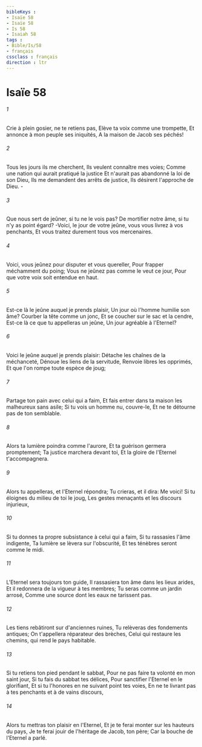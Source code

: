 ```yaml
---
bibleKeys : 
- Isaïe 58
- Isaïe 58
- Is 58
- Isaiah 58
tags : 
- Bible/Is/58
- français
cssclass : français
direction : ltr
---
```


# Isaïe 58

###### 1
Crie à plein gosier, ne te retiens pas, Elève ta voix comme une trompette, Et annonce à mon peuple ses iniquités, A la maison de Jacob ses péchés!
###### 2
Tous les jours ils me cherchent, Ils veulent connaître mes voies; Comme une nation qui aurait pratiqué la justice Et n'aurait pas abandonné la loi de son Dieu, Ils me demandent des arrêts de justice, Ils désirent l'approche de Dieu. -
###### 3
Que nous sert de jeûner, si tu ne le vois pas? De mortifier notre âme, si tu n'y as point égard? -Voici, le jour de votre jeûne, vous vous livrez à vos penchants, Et vous traitez durement tous vos mercenaires.
###### 4
Voici, vous jeûnez pour disputer et vous quereller, Pour frapper méchamment du poing; Vous ne jeûnez pas comme le veut ce jour, Pour que votre voix soit entendue en haut.
###### 5
Est-ce là le jeûne auquel je prends plaisir, Un jour où l'homme humilie son âme? Courber la tête comme un jonc, Et se coucher sur le sac et la cendre, Est-ce là ce que tu appelleras un jeûne, Un jour agréable à l'Eternel?
###### 6
Voici le jeûne auquel je prends plaisir: Détache les chaînes de la méchanceté, Dénoue les liens de la servitude, Renvoie libres les opprimés, Et que l'on rompe toute espèce de joug;
###### 7
Partage ton pain avec celui qui a faim, Et fais entrer dans ta maison les malheureux sans asile; Si tu vois un homme nu, couvre-le, Et ne te détourne pas de ton semblable.
###### 8
Alors ta lumière poindra comme l'aurore, Et ta guérison germera promptement; Ta justice marchera devant toi, Et la gloire de l'Eternel t'accompagnera.
###### 9
Alors tu appelleras, et l'Eternel répondra; Tu crieras, et il dira: Me voici! Si tu éloignes du milieu de toi le joug, Les gestes menaçants et les discours injurieux,
###### 10
Si tu donnes ta propre subsistance à celui qui a faim, Si tu rassasies l'âme indigente, Ta lumière se lèvera sur l'obscurité, Et tes ténèbres seront comme le midi.
###### 11
L'Eternel sera toujours ton guide, Il rassasiera ton âme dans les lieux arides, Et il redonnera de la vigueur à tes membres; Tu seras comme un jardin arrosé, Comme une source dont les eaux ne tarissent pas.
###### 12
Les tiens rebâtiront sur d'anciennes ruines, Tu relèveras des fondements antiques; On t'appellera réparateur des brèches, Celui qui restaure les chemins, qui rend le pays habitable.
###### 13
Si tu retiens ton pied pendant le sabbat, Pour ne pas faire ta volonté en mon saint jour, Si tu fais du sabbat tes délices, Pour sanctifier l'Eternel en le glorifiant, Et si tu l'honores en ne suivant point tes voies, En ne te livrant pas à tes penchants et à de vains discours,
###### 14
Alors tu mettras ton plaisir en l'Eternel, Et je te ferai monter sur les hauteurs du pays, Je te ferai jouir de l'héritage de Jacob, ton père; Car la bouche de l'Eternel a parlé.
